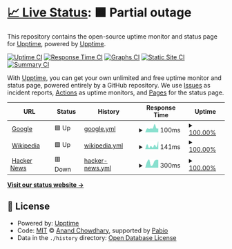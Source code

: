 # [📈 Live Status](https://demo.upptime.js.org): <!--live status--> **🟧 Partial outage**

This repository contains the open-source uptime monitor and status page for [Upptime](https://upptime.js.org), powered by [Upptime](https://github.com/upptime/upptime).

[![Uptime CI](https://github.com/kaido2ki/upptime/workflows/Uptime%20CI/badge.svg)](https://github.com/kaido2ki/upptime/actions?query=workflow%3A%22Uptime+CI%22)
[![Response Time CI](https://github.com/kaido2ki/upptime/workflows/Response%20Time%20CI/badge.svg)](https://github.com/kaido2ki/upptime/actions?query=workflow%3A%22Response+Time+CI%22)
[![Graphs CI](https://github.com/kaido2ki/upptime/workflows/Graphs%20CI/badge.svg)](https://github.com/kaido2ki/upptime/actions?query=workflow%3A%22Graphs+CI%22)
[![Static Site CI](https://github.com/kaido2ki/upptime/workflows/Static%20Site%20CI/badge.svg)](https://github.com/kaido2ki/upptime/actions?query=workflow%3A%22Static+Site+CI%22)
[![Summary CI](https://github.com/kaido2ki/upptime/workflows/Summary%20CI/badge.svg)](https://github.com/kaido2ki/upptime/actions?query=workflow%3A%22Summary+CI%22)

With [Upptime](https://upptime.js.org), you can get your own unlimited and free uptime monitor and status page, powered entirely by a GitHub repository. We use [Issues](https://github.com/upptime/upptime/issues) as incident reports, [Actions](https://github.com/kaido2ki/upptime/actions) as uptime monitors, and [Pages](https://demo.upptime.js.org) for the status page.

<!--start: status pages-->
<!-- This summary is generated by Upptime (https://github.com/upptime/upptime) -->
<!-- Do not edit this manually, your changes will be overwritten -->
<!-- prettier-ignore -->
| URL | Status | History | Response Time | Uptime |
| --- | ------ | ------- | ------------- | ------ |
| <img alt="" src="https://icons.duckduckgo.com/ip3/www.google.com.ico" height="13"> [Google](https://www.google.com) | 🟩 Up | [google.yml](https://github.com/kaido2ki/upptime/commits/HEAD/history/google.yml) | <details><summary><img alt="Response time graph" src="./graphs/google/response-time-week.png" height="20"> 100ms</summary><br><a href="https://kaido2ki.github.io/upptime/history/google"><img alt="Response time 121" src="https://img.shields.io/endpoint?url=https%3A%2F%2Fraw.githubusercontent.com%2Fkaido2ki%2Fupptime%2FHEAD%2Fapi%2Fgoogle%2Fresponse-time.json"></a><br><a href="https://kaido2ki.github.io/upptime/history/google"><img alt="24-hour response time 86" src="https://img.shields.io/endpoint?url=https%3A%2F%2Fraw.githubusercontent.com%2Fkaido2ki%2Fupptime%2FHEAD%2Fapi%2Fgoogle%2Fresponse-time-day.json"></a><br><a href="https://kaido2ki.github.io/upptime/history/google"><img alt="7-day response time 100" src="https://img.shields.io/endpoint?url=https%3A%2F%2Fraw.githubusercontent.com%2Fkaido2ki%2Fupptime%2FHEAD%2Fapi%2Fgoogle%2Fresponse-time-week.json"></a><br><a href="https://kaido2ki.github.io/upptime/history/google"><img alt="30-day response time 138" src="https://img.shields.io/endpoint?url=https%3A%2F%2Fraw.githubusercontent.com%2Fkaido2ki%2Fupptime%2FHEAD%2Fapi%2Fgoogle%2Fresponse-time-month.json"></a><br><a href="https://kaido2ki.github.io/upptime/history/google"><img alt="1-year response time 121" src="https://img.shields.io/endpoint?url=https%3A%2F%2Fraw.githubusercontent.com%2Fkaido2ki%2Fupptime%2FHEAD%2Fapi%2Fgoogle%2Fresponse-time-year.json"></a></details> | <details><summary><a href="https://kaido2ki.github.io/upptime/history/google">100.00%</a></summary><a href="https://kaido2ki.github.io/upptime/history/google"><img alt="All-time uptime 100.00%" src="https://img.shields.io/endpoint?url=https%3A%2F%2Fraw.githubusercontent.com%2Fkaido2ki%2Fupptime%2FHEAD%2Fapi%2Fgoogle%2Fuptime.json"></a><br><a href="https://kaido2ki.github.io/upptime/history/google"><img alt="24-hour uptime 100.00%" src="https://img.shields.io/endpoint?url=https%3A%2F%2Fraw.githubusercontent.com%2Fkaido2ki%2Fupptime%2FHEAD%2Fapi%2Fgoogle%2Fuptime-day.json"></a><br><a href="https://kaido2ki.github.io/upptime/history/google"><img alt="7-day uptime 100.00%" src="https://img.shields.io/endpoint?url=https%3A%2F%2Fraw.githubusercontent.com%2Fkaido2ki%2Fupptime%2FHEAD%2Fapi%2Fgoogle%2Fuptime-week.json"></a><br><a href="https://kaido2ki.github.io/upptime/history/google"><img alt="30-day uptime 99.80%" src="https://img.shields.io/endpoint?url=https%3A%2F%2Fraw.githubusercontent.com%2Fkaido2ki%2Fupptime%2FHEAD%2Fapi%2Fgoogle%2Fuptime-month.json"></a><br><a href="https://kaido2ki.github.io/upptime/history/google"><img alt="1-year uptime 99.98%" src="https://img.shields.io/endpoint?url=https%3A%2F%2Fraw.githubusercontent.com%2Fkaido2ki%2Fupptime%2FHEAD%2Fapi%2Fgoogle%2Fuptime-year.json"></a></details>
| <img alt="" src="https://icons.duckduckgo.com/ip3/en.wikipedia.org.ico" height="13"> [Wikipedia](https://en.wikipedia.org) | 🟩 Up | [wikipedia.yml](https://github.com/kaido2ki/upptime/commits/HEAD/history/wikipedia.yml) | <details><summary><img alt="Response time graph" src="./graphs/wikipedia/response-time-week.png" height="20"> 141ms</summary><br><a href="https://kaido2ki.github.io/upptime/history/wikipedia"><img alt="Response time 147" src="https://img.shields.io/endpoint?url=https%3A%2F%2Fraw.githubusercontent.com%2Fkaido2ki%2Fupptime%2FHEAD%2Fapi%2Fwikipedia%2Fresponse-time.json"></a><br><a href="https://kaido2ki.github.io/upptime/history/wikipedia"><img alt="24-hour response time 319" src="https://img.shields.io/endpoint?url=https%3A%2F%2Fraw.githubusercontent.com%2Fkaido2ki%2Fupptime%2FHEAD%2Fapi%2Fwikipedia%2Fresponse-time-day.json"></a><br><a href="https://kaido2ki.github.io/upptime/history/wikipedia"><img alt="7-day response time 141" src="https://img.shields.io/endpoint?url=https%3A%2F%2Fraw.githubusercontent.com%2Fkaido2ki%2Fupptime%2FHEAD%2Fapi%2Fwikipedia%2Fresponse-time-week.json"></a><br><a href="https://kaido2ki.github.io/upptime/history/wikipedia"><img alt="30-day response time 134" src="https://img.shields.io/endpoint?url=https%3A%2F%2Fraw.githubusercontent.com%2Fkaido2ki%2Fupptime%2FHEAD%2Fapi%2Fwikipedia%2Fresponse-time-month.json"></a><br><a href="https://kaido2ki.github.io/upptime/history/wikipedia"><img alt="1-year response time 147" src="https://img.shields.io/endpoint?url=https%3A%2F%2Fraw.githubusercontent.com%2Fkaido2ki%2Fupptime%2FHEAD%2Fapi%2Fwikipedia%2Fresponse-time-year.json"></a></details> | <details><summary><a href="https://kaido2ki.github.io/upptime/history/wikipedia">100.00%</a></summary><a href="https://kaido2ki.github.io/upptime/history/wikipedia"><img alt="All-time uptime 100.00%" src="https://img.shields.io/endpoint?url=https%3A%2F%2Fraw.githubusercontent.com%2Fkaido2ki%2Fupptime%2FHEAD%2Fapi%2Fwikipedia%2Fuptime.json"></a><br><a href="https://kaido2ki.github.io/upptime/history/wikipedia"><img alt="24-hour uptime 100.00%" src="https://img.shields.io/endpoint?url=https%3A%2F%2Fraw.githubusercontent.com%2Fkaido2ki%2Fupptime%2FHEAD%2Fapi%2Fwikipedia%2Fuptime-day.json"></a><br><a href="https://kaido2ki.github.io/upptime/history/wikipedia"><img alt="7-day uptime 100.00%" src="https://img.shields.io/endpoint?url=https%3A%2F%2Fraw.githubusercontent.com%2Fkaido2ki%2Fupptime%2FHEAD%2Fapi%2Fwikipedia%2Fuptime-week.json"></a><br><a href="https://kaido2ki.github.io/upptime/history/wikipedia"><img alt="30-day uptime 100.00%" src="https://img.shields.io/endpoint?url=https%3A%2F%2Fraw.githubusercontent.com%2Fkaido2ki%2Fupptime%2FHEAD%2Fapi%2Fwikipedia%2Fuptime-month.json"></a><br><a href="https://kaido2ki.github.io/upptime/history/wikipedia"><img alt="1-year uptime 100.00%" src="https://img.shields.io/endpoint?url=https%3A%2F%2Fraw.githubusercontent.com%2Fkaido2ki%2Fupptime%2FHEAD%2Fapi%2Fwikipedia%2Fuptime-year.json"></a></details>
| <img alt="" src="https://icons.duckduckgo.com/ip3/news.ycombinator.com.ico" height="13"> [Hacker News](https://news.ycombinator.com) | 🟥 Down | [hacker-news.yml](https://github.com/kaido2ki/upptime/commits/HEAD/history/hacker-news.yml) | <details><summary><img alt="Response time graph" src="./graphs/hacker-news/response-time-week.png" height="20"> 300ms</summary><br><a href="https://kaido2ki.github.io/upptime/history/hacker-news"><img alt="Response time 336" src="https://img.shields.io/endpoint?url=https%3A%2F%2Fraw.githubusercontent.com%2Fkaido2ki%2Fupptime%2FHEAD%2Fapi%2Fhacker-news%2Fresponse-time.json"></a><br><a href="https://kaido2ki.github.io/upptime/history/hacker-news"><img alt="24-hour response time 397" src="https://img.shields.io/endpoint?url=https%3A%2F%2Fraw.githubusercontent.com%2Fkaido2ki%2Fupptime%2FHEAD%2Fapi%2Fhacker-news%2Fresponse-time-day.json"></a><br><a href="https://kaido2ki.github.io/upptime/history/hacker-news"><img alt="7-day response time 300" src="https://img.shields.io/endpoint?url=https%3A%2F%2Fraw.githubusercontent.com%2Fkaido2ki%2Fupptime%2FHEAD%2Fapi%2Fhacker-news%2Fresponse-time-week.json"></a><br><a href="https://kaido2ki.github.io/upptime/history/hacker-news"><img alt="30-day response time 361" src="https://img.shields.io/endpoint?url=https%3A%2F%2Fraw.githubusercontent.com%2Fkaido2ki%2Fupptime%2FHEAD%2Fapi%2Fhacker-news%2Fresponse-time-month.json"></a><br><a href="https://kaido2ki.github.io/upptime/history/hacker-news"><img alt="1-year response time 336" src="https://img.shields.io/endpoint?url=https%3A%2F%2Fraw.githubusercontent.com%2Fkaido2ki%2Fupptime%2FHEAD%2Fapi%2Fhacker-news%2Fresponse-time-year.json"></a></details> | <details><summary><a href="https://kaido2ki.github.io/upptime/history/hacker-news">100.00%</a></summary><a href="https://kaido2ki.github.io/upptime/history/hacker-news"><img alt="All-time uptime 100.00%" src="https://img.shields.io/endpoint?url=https%3A%2F%2Fraw.githubusercontent.com%2Fkaido2ki%2Fupptime%2FHEAD%2Fapi%2Fhacker-news%2Fuptime.json"></a><br><a href="https://kaido2ki.github.io/upptime/history/hacker-news"><img alt="24-hour uptime 100.00%" src="https://img.shields.io/endpoint?url=https%3A%2F%2Fraw.githubusercontent.com%2Fkaido2ki%2Fupptime%2FHEAD%2Fapi%2Fhacker-news%2Fuptime-day.json"></a><br><a href="https://kaido2ki.github.io/upptime/history/hacker-news"><img alt="7-day uptime 100.00%" src="https://img.shields.io/endpoint?url=https%3A%2F%2Fraw.githubusercontent.com%2Fkaido2ki%2Fupptime%2FHEAD%2Fapi%2Fhacker-news%2Fuptime-week.json"></a><br><a href="https://kaido2ki.github.io/upptime/history/hacker-news"><img alt="30-day uptime 100.00%" src="https://img.shields.io/endpoint?url=https%3A%2F%2Fraw.githubusercontent.com%2Fkaido2ki%2Fupptime%2FHEAD%2Fapi%2Fhacker-news%2Fuptime-month.json"></a><br><a href="https://kaido2ki.github.io/upptime/history/hacker-news"><img alt="1-year uptime 100.00%" src="https://img.shields.io/endpoint?url=https%3A%2F%2Fraw.githubusercontent.com%2Fkaido2ki%2Fupptime%2FHEAD%2Fapi%2Fhacker-news%2Fuptime-year.json"></a></details>

<!--end: status pages-->

[**Visit our status website →**](https://demo.upptime.js.org)

## 📄 License

- Powered by: [Upptime](https://github.com/upptime/upptime)
- Code: [MIT](./LICENSE) © [Anand Chowdhary](https://anandchowdhary.com), supported by [Pabio](https://pabio.com)
- Data in the `./history` directory: [Open Database License](https://opendatacommons.org/licenses/odbl/1-0/)
